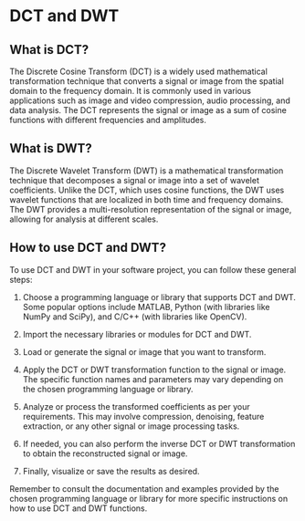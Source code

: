 # DCT and DWT

## What is DCT?

The Discrete Cosine Transform (DCT) is a widely used mathematical transformation technique that converts a signal or image from the spatial domain to the frequency domain. It is commonly used in various applications such as image and video compression, audio processing, and data analysis. The DCT represents the signal or image as a sum of cosine functions with different frequencies and amplitudes.

## What is DWT?

The Discrete Wavelet Transform (DWT) is a mathematical transformation technique that decomposes a signal or image into a set of wavelet coefficients. Unlike the DCT, which uses cosine functions, the DWT uses wavelet functions that are localized in both time and frequency domains. The DWT provides a multi-resolution representation of the signal or image, allowing for analysis at different scales.

## How to use DCT and DWT?

To use DCT and DWT in your software project, you can follow these general steps:

1. Choose a programming language or library that supports DCT and DWT. Some popular options include MATLAB, Python (with libraries like NumPy and SciPy), and C/C++ (with libraries like OpenCV).

2. Import the necessary libraries or modules for DCT and DWT.

3. Load or generate the signal or image that you want to transform.

4. Apply the DCT or DWT transformation function to the signal or image. The specific function names and parameters may vary depending on the chosen programming language or library.

5. Analyze or process the transformed coefficients as per your requirements. This may involve compression, denoising, feature extraction, or any other signal or image processing tasks.

6. If needed, you can also perform the inverse DCT or DWT transformation to obtain the reconstructed signal or image.

7. Finally, visualize or save the results as desired.

Remember to consult the documentation and examples provided by the chosen programming language or library for more specific instructions on how to use DCT and DWT functions.


